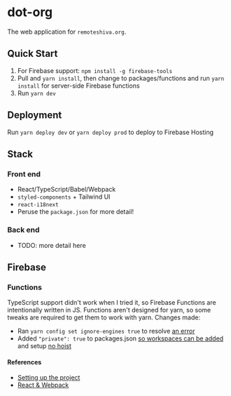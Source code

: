 # dot-org

The web application for `remoteshiva.org`.

## Quick Start
1. For Firebase support: `npm install -g firebase-tools`
2. Pull and `yarn install`, then change to packages/functions and run `yarn install` for server-side Firebase functions
3. Run `yarn dev`


## Deployment
Run `yarn deploy dev` or `yarn deploy prod` to deploy to Firebase Hosting

## Stack

### Front end
* React/TypeScript/Babel/Webpack
* `styled-components` + Tailwind UI
* `react-i18next`
* Peruse the `package.json` for more detail!

### Back end
* TODO: more detail here

## Firebase
### Functions
TypeScript support didn't work when I tried it, so Firebase Functions are intentionally written in JS.
Functions aren't designed for yarn, so some tweaks are required to get them to work with yarn.
Changes made:
- Ran `yarn config set ignore-engines true` to resolve [an error](https://stackoverflow.com/a/57747503)
- Added `"private": true` to packages.json [so workspaces can be added](https://classic.yarnpkg.com/en/docs/workspaces) and setup [no hoist](https://stackoverflow.com/a/59593707)

#### References
* [Setting up the project](https://dev.to/renatobentorocha/setup-a-react-js-project-with-typescript-eslint-and-prettier-without-create-react-app-l6i)
* [React & Webpack](https://www.typescriptlang.org/docs/handbook/react-&-webpack.html)

